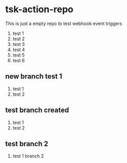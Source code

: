 # tsk-action-repo
This is just a empty repo to test webhook event triggers
1. test 1
2. test 2
3. test 3
4. test 4
5. test 5
6. test 6

## new branch test 1
1. test 1
2. test 2

## test branch created
1. test 1
2. test 2

## test branch 2
1. test 1 branch 2